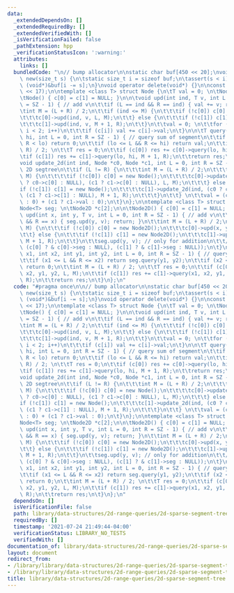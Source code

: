 ```yaml
---
data:
  _extendedDependsOn: []
  _extendedRequiredBy: []
  _extendedVerifiedWith: []
  _isVerificationFailed: false
  _pathExtension: hpp
  _verificationStatusIcon: ':warning:'
  attributes:
    links: []
  bundledCode: "\n// bump allocator\n\nstatic char buf[450 << 20];\nvoid* operator\
    \ new(size_t s) {\n\tstatic size_t i = sizeof buf;\n\tassert(s < i);\n\treturn\
    \ (void*)&buf[i -= s];\n}\nvoid operator delete(void*) {}\n\nconst int SZ = (1\
    \ << 17);\n\ntemplate <class T> struct Node {\n\tT val = 0; \n\tNode<T> *c[2];\n\
    \tNode() { c[0] = c[1] = NULL; }\n\n\tvoid upd(int ind, T v, int L = 0, int R\
    \ = SZ - 1) { // add v\n\t\tif (L == ind && R == ind) { val += v; return; }\n\t\
    \tint M = (L + R) / 2;\n\t\tif (ind <= M) {\n\t\t\tif (!c[0]) c[0] = new Node();\n\
    \t\t\tc[0]->upd(ind, v, L, M);\n\t\t} else {\n\t\t\tif (!c[1]) c[1] = new Node();\n\
    \t\t\tc[1]->upd(ind, v, M + 1, R);\n\t\t}\n\t\tval = 0; \n\t\tfor (int i = 0;\
    \ i < 2; i++)\n\t\t\tif (c[i]) val += c[i]->val;\n\t}\n\n\tT query(int lo, int\
    \ hi, int L = 0, int R = SZ - 1) { // query sum of segment\n\t\tif (hi < L ||\
    \ R < lo) return 0;\n\t\tif (lo <= L && R <= hi) return val;\n\t\tint M = (L +\
    \ R) / 2; \n\t\tT res = 0;\n\t\tif (c[0]) res += c[0]->query(lo, hi, L, M);\n\t\
    \tif (c[1]) res += c[1]->query(lo, hi, M + 1, R);\n\t\treturn res;\n\t}\n\n\t\
    void update_2d(int ind, Node *c0, Node *c1, int L = 0, int R = SZ - 1) { // for\
    \ 2D segtree\n\t\tif (L != R) {\n\t\t\tint M = (L + R) / 2;\n\t\t\tif (ind <=\
    \ M) {\n\t\t\t\tif (!c[0]) c[0] = new Node();\n\t\t\t\tc[0]->update_2d(ind, (c0\
    \ ? c0->c[0] : NULL), (c1 ? c1->c[0] : NULL), L, M);\n\t\t\t} else {\n\t\t\t\t\
    if (!c[1]) c[1] = new Node();\n\t\t\t\tc[1]->update_2d(ind, (c0 ? c0->c[1] : NULL),\
    \ (c1 ? c1->c[1] : NULL), M + 1, R);\n\t\t\t}\n\t\t} \n\t\tval = (c0 ? c0->val\
    \ : 0) + (c1 ? c1->val : 0);\n\t}\n};\n\ntemplate <class T> struct Node2D {\n\t\
    Node<T> seg; \n\tNode2D *c[2];\n\n\tNode2D() { c[0] = c[1] = NULL; }\n\n\tvoid\
    \ upd(int x, int y, T v, int L = 0, int R = SZ - 1) { // add v\n\t\tif (L == x\
    \ && R == x) { seg.upd(y, v); return; }\n\t\tint M = (L + R) / 2;\n\t\tif (x <=\
    \ M) {\n\t\t\tif (!c[0]) c[0] = new Node2D();\n\t\t\tc[0]->upd(x, y, v, L, M);\n\
    \t\t} else {\n\t\t\tif (!c[1]) c[1] = new Node2D();\n\t\t\tc[1]->upd(x, y, v,\
    \ M + 1, R);\n\t\t}\n\t\tseg.upd(y, v); // only for addition\n\t\t// seg.update_2d(y,\
    \ (c[0] ? & c[0]->seg : NULL), (c[1] ? & c[1]->seg : NULL));\n\t}\n\n\tT query(int\
    \ x1, int x2, int y1, int y2, int L = 0, int R = SZ - 1) { // query sum of rectangle\n\
    \t\tif (x1 <= L && R <= x2) return seg.query(y1, y2);\n\t\tif (x2 < L || R < x1)\
    \ return 0;\n\t\tint M = (L + R) / 2; \n\t\tT res = 0;\n\t\tif (c[0]) res += c[0]->query(x1,\
    \ x2, y1, y2, L, M);\n\t\tif (c[1]) res += c[1]->query(x1, x2, y1, y2, M + 1,\
    \ R);\n\t\treturn res;\n\t}\n};\n"
  code: "#pragma once\n\n// bump allocator\n\nstatic char buf[450 << 20];\nvoid* operator\
    \ new(size_t s) {\n\tstatic size_t i = sizeof buf;\n\tassert(s < i);\n\treturn\
    \ (void*)&buf[i -= s];\n}\nvoid operator delete(void*) {}\n\nconst int SZ = (1\
    \ << 17);\n\ntemplate <class T> struct Node {\n\tT val = 0; \n\tNode<T> *c[2];\n\
    \tNode() { c[0] = c[1] = NULL; }\n\n\tvoid upd(int ind, T v, int L = 0, int R\
    \ = SZ - 1) { // add v\n\t\tif (L == ind && R == ind) { val += v; return; }\n\t\
    \tint M = (L + R) / 2;\n\t\tif (ind <= M) {\n\t\t\tif (!c[0]) c[0] = new Node();\n\
    \t\t\tc[0]->upd(ind, v, L, M);\n\t\t} else {\n\t\t\tif (!c[1]) c[1] = new Node();\n\
    \t\t\tc[1]->upd(ind, v, M + 1, R);\n\t\t}\n\t\tval = 0; \n\t\tfor (int i = 0;\
    \ i < 2; i++)\n\t\t\tif (c[i]) val += c[i]->val;\n\t}\n\n\tT query(int lo, int\
    \ hi, int L = 0, int R = SZ - 1) { // query sum of segment\n\t\tif (hi < L ||\
    \ R < lo) return 0;\n\t\tif (lo <= L && R <= hi) return val;\n\t\tint M = (L +\
    \ R) / 2; \n\t\tT res = 0;\n\t\tif (c[0]) res += c[0]->query(lo, hi, L, M);\n\t\
    \tif (c[1]) res += c[1]->query(lo, hi, M + 1, R);\n\t\treturn res;\n\t}\n\n\t\
    void update_2d(int ind, Node *c0, Node *c1, int L = 0, int R = SZ - 1) { // for\
    \ 2D segtree\n\t\tif (L != R) {\n\t\t\tint M = (L + R) / 2;\n\t\t\tif (ind <=\
    \ M) {\n\t\t\t\tif (!c[0]) c[0] = new Node();\n\t\t\t\tc[0]->update_2d(ind, (c0\
    \ ? c0->c[0] : NULL), (c1 ? c1->c[0] : NULL), L, M);\n\t\t\t} else {\n\t\t\t\t\
    if (!c[1]) c[1] = new Node();\n\t\t\t\tc[1]->update_2d(ind, (c0 ? c0->c[1] : NULL),\
    \ (c1 ? c1->c[1] : NULL), M + 1, R);\n\t\t\t}\n\t\t} \n\t\tval = (c0 ? c0->val\
    \ : 0) + (c1 ? c1->val : 0);\n\t}\n};\n\ntemplate <class T> struct Node2D {\n\t\
    Node<T> seg; \n\tNode2D *c[2];\n\n\tNode2D() { c[0] = c[1] = NULL; }\n\n\tvoid\
    \ upd(int x, int y, T v, int L = 0, int R = SZ - 1) { // add v\n\t\tif (L == x\
    \ && R == x) { seg.upd(y, v); return; }\n\t\tint M = (L + R) / 2;\n\t\tif (x <=\
    \ M) {\n\t\t\tif (!c[0]) c[0] = new Node2D();\n\t\t\tc[0]->upd(x, y, v, L, M);\n\
    \t\t} else {\n\t\t\tif (!c[1]) c[1] = new Node2D();\n\t\t\tc[1]->upd(x, y, v,\
    \ M + 1, R);\n\t\t}\n\t\tseg.upd(y, v); // only for addition\n\t\t// seg.update_2d(y,\
    \ (c[0] ? & c[0]->seg : NULL), (c[1] ? & c[1]->seg : NULL));\n\t}\n\n\tT query(int\
    \ x1, int x2, int y1, int y2, int L = 0, int R = SZ - 1) { // query sum of rectangle\n\
    \t\tif (x1 <= L && R <= x2) return seg.query(y1, y2);\n\t\tif (x2 < L || R < x1)\
    \ return 0;\n\t\tint M = (L + R) / 2; \n\t\tT res = 0;\n\t\tif (c[0]) res += c[0]->query(x1,\
    \ x2, y1, y2, L, M);\n\t\tif (c[1]) res += c[1]->query(x1, x2, y1, y2, M + 1,\
    \ R);\n\t\treturn res;\n\t}\n};\n"
  dependsOn: []
  isVerificationFile: false
  path: library/data-structures/2d-range-queries/2d-sparse-segment-tree.hpp
  requiredBy: []
  timestamp: '2021-07-24 21:49:44-04:00'
  verificationStatus: LIBRARY_NO_TESTS
  verifiedWith: []
documentation_of: library/data-structures/2d-range-queries/2d-sparse-segment-tree.hpp
layout: document
redirect_from:
- /library/library/data-structures/2d-range-queries/2d-sparse-segment-tree.hpp
- /library/library/data-structures/2d-range-queries/2d-sparse-segment-tree.hpp.html
title: library/data-structures/2d-range-queries/2d-sparse-segment-tree.hpp
---
```

